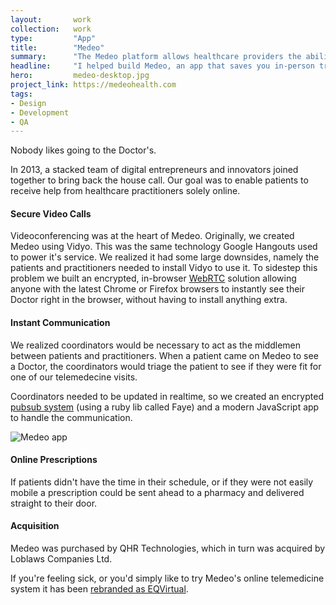 ```yaml
---
layout:       work
collection:   work
type:         "App"
title:        "Medeo"
summary:      "The Medeo platform allows healthcare providers the ability to offer secure messaging, file transfers, online booking and video visits for patients ..."
headline:     "I helped build Medeo, an app that saves you in-person trips to the Doctor's"
hero:         medeo-desktop.jpg
project_link: https://medeohealth.com
tags:
- Design
- Development
- QA
---
```


Nobody likes going to the Doctor's.

In 2013, a stacked team of digital entrepreneurs and innovators joined together to bring back the house call. Our goal was to enable patients to receive help from healthcare practitioners solely online.

#### Secure Video Calls

Videoconferencing was at the heart of Medeo. Originally, we created Medeo using Vidyo. This was the same technology Google Hangouts used to power it's service. We realized it had some large downsides, namely the patients and practitioners needed to install Vidyo to use it. To sidestep this problem we built an encrypted, in-browser [WebRTC](https://en.wikipedia.org/wiki/Publish%E2%80%93subscribe_pattern) solution allowing anyone with the latest Chrome or Firefox browsers to instantly see their Doctor right in the browser, without having to install anything extra.

#### Instant Communication

We realized coordinators would be necessary to act as the middlemen between patients and practitioners. When a patient came on Medeo to see a Doctor, the coordinators would triage the patient to see if they were fit for one of our telemedecine visits.

Coordinators needed to be updated in realtime, so we created an encrypted [pubsub system](https://en.wikipedia.org/wiki/Publish%E2%80%93subscribe_pattern) (using a ruby lib called Faye) and a modern JavaScript app to handle the communication.

<img src="{% asset_path medeo-app1.jpg %}" class="img-responsive" alt="Medeo app">

#### Online Prescriptions

If patients didn't have the time in their schedule, or if they were not easily mobile a prescription could be sent ahead to a pharmacy and delivered straight to their door.

#### Acquisition

Medeo was purchased by QHR Technologies, which in turn was acquired by Loblaws Companies Ltd.

If you're feeling sick, or you'd simply like to try Medeo's online telemedicine system it has been [rebranded as EQVirtual](https://eqvirtual.com/british-columbia/en/).


